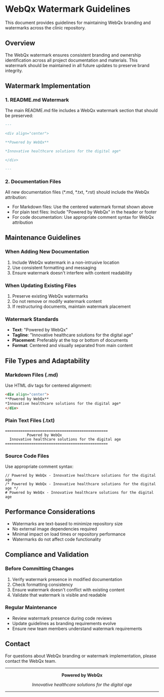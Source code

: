 # WebQx Watermark Guidelines

This document provides guidelines for maintaining WebQx branding and watermarks across the clinic repository.

## Overview

The WebQx watermark ensures consistent branding and ownership identification across all project documentation and materials. This watermark should be maintained in all future updates to preserve brand integrity.

## Watermark Implementation

### 1. README.md Watermark
The main README.md file includes a WebQx watermark section that should be preserved:

```markdown
---

<div align="center">

**Powered by WebQx**

*Innovative healthcare solutions for the digital age*

</div>

---
```

### 2. Documentation Files
All new documentation files (*.md, *.txt, *.rst) should include the WebQx attribution:

- For Markdown files: Use the centered watermark format shown above
- For plain text files: Include "Powered by WebQx" in the header or footer
- For code documentation: Use appropriate comment syntax for WebQx attribution

## Maintenance Guidelines

### When Adding New Documentation
1. Include WebQx watermark in a non-intrusive location
2. Use consistent formatting and messaging
3. Ensure watermark doesn't interfere with content readability

### When Updating Existing Files
1. Preserve existing WebQx watermarks
2. Do not remove or modify watermark content
3. If restructuring documents, maintain watermark placement

### Watermark Standards
- **Text**: "Powered by WebQx"
- **Tagline**: "Innovative healthcare solutions for the digital age"
- **Placement**: Preferably at the top or bottom of documents
- **Format**: Centered and visually separated from main content

## File Types and Adaptability

### Markdown Files (.md)
Use HTML div tags for centered alignment:
```html
<div align="center">
**Powered by WebQx**
*Innovative healthcare solutions for the digital age*
</div>
```

### Plain Text Files (.txt)
```
===============================================
          Powered by WebQx
  Innovative healthcare solutions for the digital age
===============================================
```

### Source Code Files
Use appropriate comment syntax:
```
// Powered by WebQx - Innovative healthcare solutions for the digital age
/* Powered by WebQx - Innovative healthcare solutions for the digital age */
# Powered by WebQx - Innovative healthcare solutions for the digital age
```

## Performance Considerations

- Watermarks are text-based to minimize repository size
- No external image dependencies required
- Minimal impact on load times or repository performance
- Watermarks do not affect code functionality

## Compliance and Validation

### Before Committing Changes
1. Verify watermark presence in modified documentation
2. Check formatting consistency
3. Ensure watermark doesn't conflict with existing content
4. Validate that watermark is visible and readable

### Regular Maintenance
- Review watermark presence during code reviews
- Update guidelines as branding requirements evolve
- Ensure new team members understand watermark requirements

## Contact

For questions about WebQx branding or watermark implementation, please contact the WebQx team.

---

<div align="center">

**Powered by WebQx**

*Innovative healthcare solutions for the digital age*

</div>

---